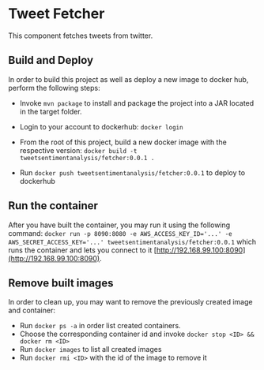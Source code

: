 # Tweet Fetcher

This component fetches tweets from twitter. 

## Build and Deploy
In order to build this project as well as deploy a new image to docker hub, perform the following steps:

* Invoke `mvn package` to install and package the project into a JAR located in the target folder.

* Login to your account to dockerhub: `docker login`
* From the root of this project, build a new docker image with the respective version: `docker build -t tweetsentimentanalysis/fetcher:0.0.1 .`
* Run `docker push tweetsentimentanalysis/fetcher:0.0.1` to deploy to dockerhub

## Run the container
After you have built the container, you may run it using the following command: `docker run -p 8090:8080 -e AWS_ACCESS_KEY_ID='...' -e AWS_SECRET_ACCESS_KEY='...' tweetsentimentanalysis/fetcher:0.0.1` which runs the container and lets you connect to it [http://192.168.99.100:8090](http://192.168.99.100:8090).

## Remove built images
In order to clean up, you may want to remove the previously created image and container:

* Run `docker ps -a` in order list created containers.
* Choose the corresponding container id and invoke `docker stop <ID> && docker rm <ID>`
* Run `docker images` to list all created images
* Run `docker rmi <ID>` with the id of the image to remove it
